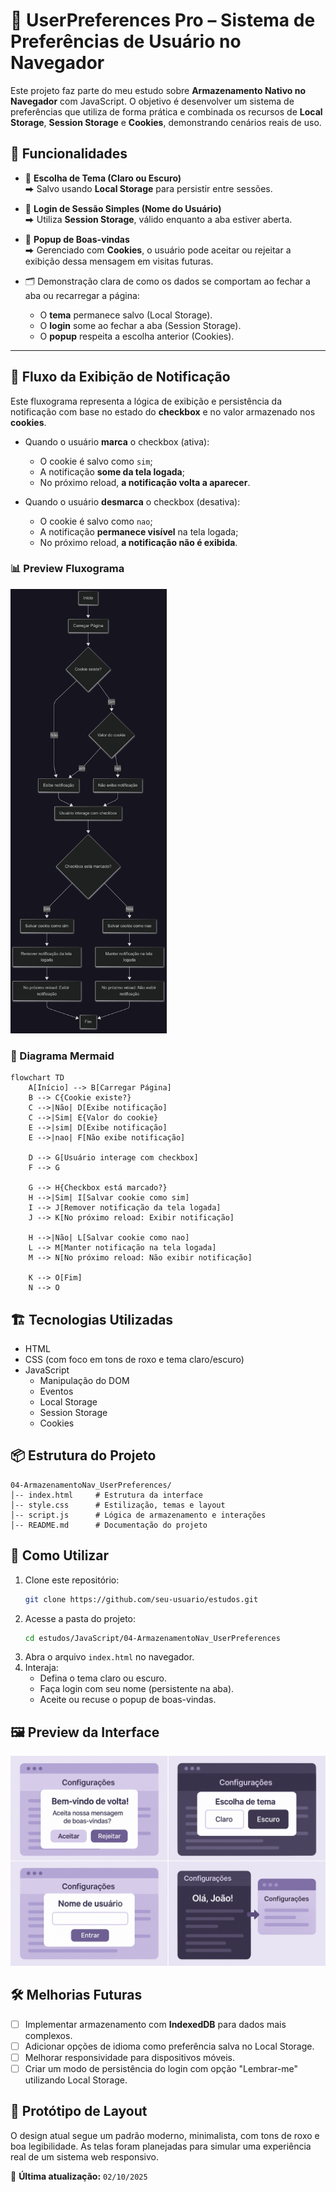 
# 🌟 UserPreferences Pro – Sistema de Preferências de Usuário no Navegador

Este projeto faz parte do meu estudo sobre **Armazenamento Nativo no Navegador** com JavaScript. O objetivo é desenvolver um sistema de preferências que utiliza de forma prática e combinada os recursos de **Local Storage**, **Session Storage** e **Cookies**, demonstrando cenários reais de uso.

## 🚀 Funcionalidades
- 🎨 **Escolha de Tema (Claro ou Escuro)**  
  ⮕ Salvo usando **Local Storage** para persistir entre sessões.

- 🔐 **Login de Sessão Simples (Nome do Usuário)**  
  ⮕ Utiliza **Session Storage**, válido enquanto a aba estiver aberta.

- 🔔 **Popup de Boas-vindas**  
  ⮕ Gerenciado com **Cookies**, o usuário pode aceitar ou rejeitar a exibição dessa mensagem em visitas futuras.

- 🗂️ Demonstração clara de como os dados se comportam ao fechar a aba ou recarregar a página:
  - O **tema** permanece salvo (Local Storage).
  - O **login** some ao fechar a aba (Session Storage).
  - O **popup** respeita a escolha anterior (Cookies).

---

## 🔄 Fluxo da Exibição de Notificação

Este fluxograma representa a lógica de exibição e persistência da notificação com base no estado do **checkbox** e no valor armazenado nos **cookies**.

- Quando o usuário **marca** o checkbox (ativa):  
  - O cookie é salvo como `sim`;  
  - A notificação **some da tela logada**;  
  - No próximo reload, **a notificação volta a aparecer**.

- Quando o usuário **desmarca** o checkbox (desativa):  
  - O cookie é salvo como `nao`;  
  - A notificação **permanece visível** na tela logada;  
  - No próximo reload, **a notificação não é exibida**.

### 📊 Preview Fluxograma
<img src="./notificationFlow.png" alt="Preview do Fluxo" width="250"/>


### 🧭 Diagrama Mermaid

```mermaid
flowchart TD
    A[Início] --> B[Carregar Página]
    B --> C{Cookie existe?}
    C -->|Não| D[Exibe notificação]
    C -->|Sim| E{Valor do cookie}
    E -->|sim| D[Exibe notificação]
    E -->|nao| F[Não exibe notificação]

    D --> G[Usuário interage com checkbox]
    F --> G

    G --> H{Checkbox está marcado?}
    H -->|Sim| I[Salvar cookie como sim]
    I --> J[Remover notificação da tela logada]
    J --> K[No próximo reload: Exibir notificação]

    H -->|Não| L[Salvar cookie como nao]
    L --> M[Manter notificação na tela logada]
    M --> N[No próximo reload: Não exibir notificação]

    K --> O[Fim]
    N --> O 
```

## 🏗️ Tecnologias Utilizadas
- HTML
- CSS (com foco em tons de roxo e tema claro/escuro)
- JavaScript
  - Manipulação do DOM
  - Eventos
  - Local Storage
  - Session Storage
  - Cookies

## 📦 Estrutura do Projeto
```
04-ArmazenamentoNav_UserPreferences/
│-- index.html     # Estrutura da interface
│-- style.css      # Estilização, temas e layout
│-- script.js      # Lógica de armazenamento e interações
│-- README.md      # Documentação do projeto
```

## 🎯 Como Utilizar
1. Clone este repositório:
   ```sh
   git clone https://github.com/seu-usuario/estudos.git
   ```
2. Acesse a pasta do projeto:
   ```sh
   cd estudos/JavaScript/04-ArmazenamentoNav_UserPreferences
   ```
3. Abra o arquivo `index.html` no navegador.
4. Interaja:
   - Defina o tema claro ou escuro.
   - Faça login com seu nome (persistente na aba).
   - Aceite ou recuse o popup de boas-vindas.

## 🖼️ Preview da Interface
![Preview do Projeto](./preview.png)

## 🛠️ Melhorias Futuras
- [ ] Implementar armazenamento com **IndexedDB** para dados mais complexos.
- [ ] Adicionar opções de idioma como preferência salva no Local Storage.
- [ ] Melhorar responsividade para dispositivos móveis.
- [ ] Criar um modo de persistência do login com opção "Lembrar-me" utilizando Local Storage.

## 📐 Protótipo de Layout
O design atual segue um padrão moderno, minimalista, com tons de roxo e boa legibilidade. As telas foram planejadas para simular uma experiência real de um sistema web responsivo.

📌 **Última atualização:** `02/10/2025`
